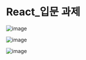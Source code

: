 # React_입문 과제

![image](https://user-images.githubusercontent.com/97146749/170029851-f2ff87ce-f79f-47a6-9239-12401696da74.png)

![image](https://user-images.githubusercontent.com/97146749/170029901-77bf97b7-4b4b-40c2-8b7a-be1aed5f4224.png)

![image](https://user-images.githubusercontent.com/97146749/170029930-6525a155-d0bd-4773-b91f-7079de1a900e.png)
